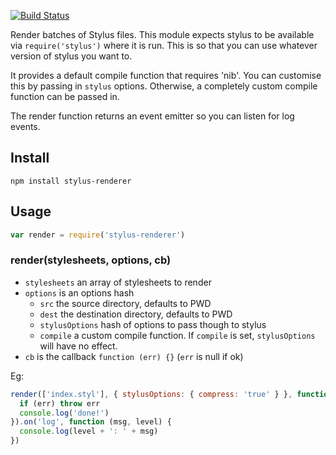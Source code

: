 [![Build Status](https://travis-ci.org/bengourley/node-stylus-renderer.png?branch=master)](https://travis-ci.org/bengourley/node-stylus-renderer)

Render batches of Stylus files. This module expects stylus to be available via
`require('stylus')` where it is run. This is so that you can use whatever version
of stylus you want to.

It provides a default compile function that requires 'nib'. You can customise this
by passing in `stylus` options. Otherwise, a completely custom compile function can
be passed in.

The render function returns an event emitter so you can listen for log events.

## Install

```
npm install stylus-renderer
```

## Usage

```js
var render = require('stylus-renderer')
```

### render(stylesheets, options, cb)

- `stylesheets` an array of stylesheets to render
- `options` is an options hash
  - `src` the source directory, defaults to PWD
  - `dest` the destination directory, defaults to PWD
  - `stylusOptions` hash of options to pass though to stylus
  - `compile` a custom compile function. If `compile` is set, `stylusOptions` will have no effect.
- `cb` is the callback `function (err) {}` (`err` is null if ok)

Eg:
```js
render(['index.styl'], { stylusOptions: { compress: 'true' } }, function (err) {
  if (err) throw err
  console.log('done!')
}).on('log', function (msg, level) {
  console.log(level + ': ' + msg)
})
```